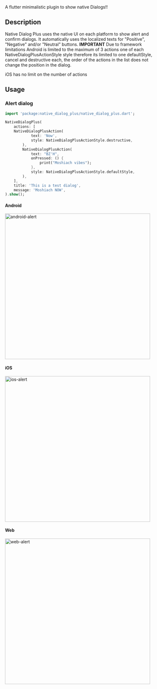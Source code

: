 A flutter minimalistic plugin to show native Dialogs!!

## Description

Native Dialog Plus uses the native UI on each platform to show alert and confirm dialogs.
It automatically uses the localized texts for "Positive", "Negative" and/or "Neutral" buttons.
**IMPORTANT**
Due to framework limitations Android is limited to the maximum of 3 actions one of each NativeDialogPlusActionStyle style
therefore its limited to one defaultStyle, cancel and destructive each, the order of the actions in the list does not change the position in the dialog.

iOS has no limit on the number of actions

## Usage

### Alert dialog

```dart
import 'package:native_dialog_plus/native_dialog_plus.dart';

NativeDialogPlus(
    actions: [
    NativeDialogPlusAction(
            text: 'Now',
            style: NativeDialogPlusActionStyle.destructive,
        ),
        NativeDialogPlusAction(
            text: "BZ'H",
            onPressed: () {
                print("Moshiach vibes");
            },
            style: NativeDialogPlusActionStyle.defaultStyle,
        ),
    ],
    title: 'This is a test dialog',
    message: 'Moshiach NOW',
).show();
```

#### Android

<img alt="android-alert" src="https://github.com/didiabel/native_dialog_plus/blob/dev/assets/android.gif" height="480">

#### iOS

<img alt="ios-alert" src="https://github.com/didiabel/native_dialog_plus/blob/dev/assets/iOS.gif" height="480">

#### Web

<img alt="web-alert" src="https://github.com/didiabel/native_dialog_plus/blob/dev/assets/web.gif" height="480">
